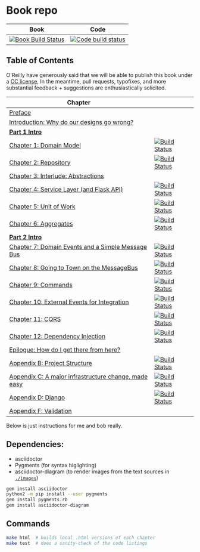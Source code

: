 # Book repo

| Book | Code |
| ---- | ---- |
| [![Book Build Status](https://travis-ci.org/cosmicpython/book.svg?branch=master)](https://travis-ci.org/cosmicpython/book) | [![Code build status](https://travis-ci.org/cosmicpython/code.svg?branch=master)](https://travis-ci.org/cosmicpython/code) |


## Table of Contents

O'Reilly have generously said that we will be able to publish this book under a [CC license](license.txt),
In the meantime, pull requests, typofixes, and more substantial feedback + suggestions are enthusiastically solicited.

| Chapter |       |
| ------- | ----- |
| [Preface](preface.asciidoc) | |
| [Introduction: Why do our designs go wrong?](introduction.asciidoc)| ||
| [**Part 1 Intro**](part1.asciidoc) | |
| [Chapter 1: Domain Model](chapter_01_domain_model.asciidoc) | [![Build Status](https://travis-ci.org/cosmicpython/code.svg?branch=chapter_01_domain_model)](https://travis-ci.org/cosmicpython/code) |
| [Chapter 2: Repository](chapter_02_repository.asciidoc) | [![Build Status](https://travis-ci.org/cosmicpython/code.svg?branch=chapter_02_repository)](https://travis-ci.org/cosmicpython/code) |
| [Chapter 3: Interlude: Abstractions](chapter_03_abstractions.asciidoc) | |
| [Chapter 4: Service Layer (and Flask API)](chapter_04_service_layer.asciidoc) | [![Build Status](https://travis-ci.org/cosmicpython/code.svg?branch=chapter_04_service_layer)](https://travis-ci.org/cosmicpython/code) |
| [Chapter 5: Unit of Work](chapter_05_uow.asciidoc) | [![Build Status](https://travis-ci.org/cosmicpython/code.svg?branch=chapter_05_uow)](https://travis-ci.org/cosmicpython/code) |
| [Chapter 6: Aggregates](chapter_06_aggregate.asciidoc) | [![Build Status](https://travis-ci.org/cosmicpython/code.svg?branch=chapter_06_aggregate)](https://travis-ci.org/cosmicpython/code) |
| [**Part 2 Intro**](part2.asciidoc) | |
| [Chapter 7: Domain Events and a Simple Message Bus](chapter_07_events_and_message_bus.asciidoc) | [![Build Status](https://travis-ci.org/cosmicpython/code.svg?branch=chapter_07_events_and_message_bus)](https://travis-ci.org/cosmicpython/code) |
| [Chapter 8: Going to Town on the MessageBus](chapter_08_all_messagebus.asciidoc) | [![Build Status](https://travis-ci.org/cosmicpython/code.svg?branch=chapter_08_all_messagebus)](https://travis-ci.org/cosmicpython/code) |
| [Chapter 9: Commands](chapter_09_commands.asciidoc) | [![Build Status](https://travis-ci.org/cosmicpython/code.svg?branch=chapter_09_commands)](https://travis-ci.org/cosmicpython/code) |
| [Chapter 10: External Events for Integration](chapter_10_external_events.asciidoc) | [![Build Status](https://travis-ci.org/cosmicpython/code.svg?branch=chapter_10_external_events)](https://travis-ci.org/cosmicpython/code) |
| [Chapter 11: CQRS](chapter_11_cqrs.asciidoc) | [![Build Status](https://travis-ci.org/cosmicpython/code.svg?branch=chapter_11_cqrs)](https://travis-ci.org/cosmicpython/code) |
| [Chapter 12: Dependency Injection](chapter_12_dependency_injection.asciidoc) | [![Build Status](https://travis-ci.org/cosmicpython/code.svg?branch=chapter_12_dependency_injection)](https://travis-ci.org/cosmicpython/code) |
| [Epilogue: How do I get there from here?](epilogue_1_how_to_get_there_from_here.asciidoc) | |
| [Appendix B: Project Structure](appendix_project_structure.asciidoc) | [![Build Status](https://travis-ci.org/cosmicpython/code.svg?branch=appendix_project_structure)](https://travis-ci.org/cosmicpython/code) |
| [Appendix C: A major infrastructure change, made easy](appendix_csvs.asciidoc) | [![Build Status](https://travis-ci.org/cosmicpython/code.svg?branch=appendix_csvs)](https://travis-ci.org/cosmicpython/code) |
| [Appendix D: Django](appendix_django.asciidoc) | [![Build Status](https://travis-ci.org/cosmicpython/code.svg?branch=appendix_django)](https://travis-ci.org/cosmicpython/code) |
| [Appendix F: Validation](appendix_validation.asciidoc) | |




Below is just instructions for me and bob really.

## Dependencies:

* asciidoctor
* Pygments (for syntax higlighting)
* asciidoctor-diagram (to render images from the text sources in [`./images`](./images))

```sh
gem install asciidoctor
python2 -m pip install --user pygments
gem install pygments.rb
gem install asciidoctor-diagram
```


## Commands

```sh
make html  # builds local .html versions of each chapter
make test  # does a sanity-check of the code listings
```

